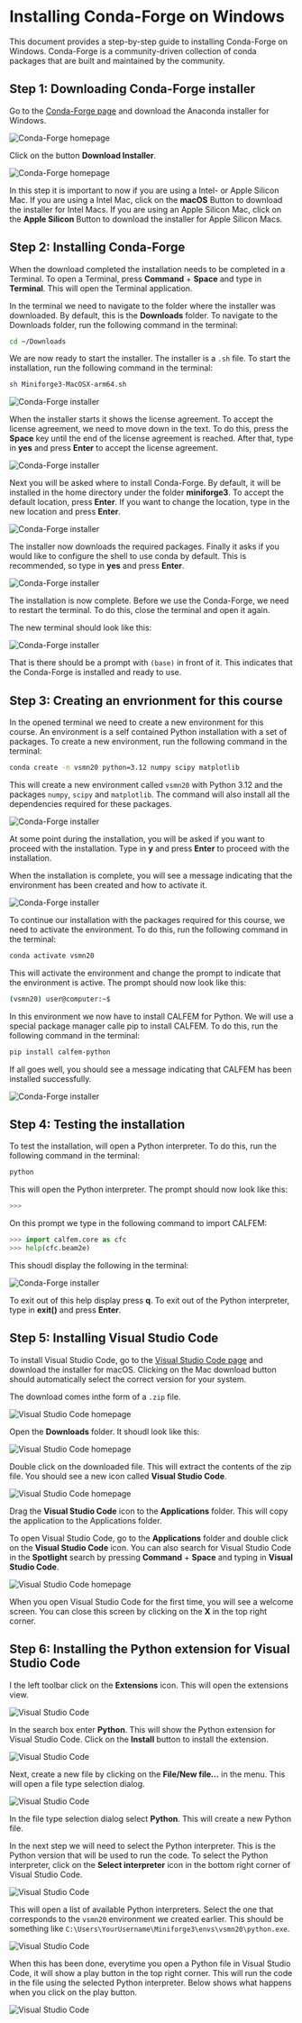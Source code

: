 # Installing Conda-Forge on Windows

This document provides a step-by-step guide to installing Conda-Forge on Windows. Conda-Forge is a community-driven collection of conda packages that are built and maintained by the community. 

## Step 1: Downloading Conda-Forge installer

Go to the [Conda-Forge page](https://conda-forge.org) and download the Anaconda installer for Windows.

![Conda-Forge homepage](images/cf-install-mac-01.png)

Click on the button **Download Installer**.

![Conda-Forge homepage](images/cf-install-mac-02.png)

In this step it is important to now if you are using a Intel- or Apple Silicon Mac. If you are using a Intel Mac, click on the **macOS** Button to download the installer for Intel Macs. If you are using an Apple Silicon Mac, click on the **Apple Silicon** Button to download the installer for Apple Silicon Macs.

## Step 2: Installing Conda-Forge

When the download completed the installation needs to be completed in a Terminal. To open a Terminal, press **Command** + **Space** and type in **Terminal**. This will open the Terminal application.

In the terminal we need to navigate to the folder where the installer was downloaded. By default, this is the **Downloads** folder. To navigate to the Downloads folder, run the following command in the terminal:

```bash
cd ~/Downloads
```

We are now ready to start the installer. The installer is a `.sh` file. To start the installation, run the following command in the terminal:

```bash
sh Miniforge3-MacOSX-arm64.sh
```

![Conda-Forge installer](images/cf-install-mac-03.png)

When the installer starts it shows the license agreement. To accept the license agreement, we need to move down in the text. To do this, press the **Space** key until the end of the license agreement is reached. After that, type in **yes** and press **Enter** to accept the license agreement.

![Conda-Forge installer](images/cf-install-mac-05.png)

Next you will be asked where to install Conda-Forge. By default, it will be installed in the home directory under the folder **miniforge3**. To accept the default location, press **Enter**. If you want to change the location, type in the new location and press **Enter**.

![Conda-Forge installer](images/cf-install-mac-06.png)

The installer now downloads the required packages. Finally it asks if you would like to configure the shell to use conda by default. This is recommended, so type in **yes** and press **Enter**.

![Conda-Forge installer](images/cf-install-mac-07.png)

The installation is now complete. Before we use the Conda-Forge, we need to restart the terminal. To do this, close the terminal and open it again. 

The new terminal should look like this:

![Conda-Forge installer](images/cf-install-mac-08.png)

That is there should be a prompt with `(base)` in front of it. This indicates that the Conda-Forge is installed and ready to use.

## Step 3: Creating an envrionment for this course

In the opened terminal we need to create a new environment for this course. An environment is a self contained Python installation with a set of packages. To create a new environment, run the following command in the terminal:

```bash
conda create -n vsmn20 python=3.12 numpy scipy matplotlib
```

This will create a new environment called `vsmn20` with Python 3.12 and the packages `numpy`, `scipy` and `matplotlib`. The command will also install all the dependencies required for these packages. 

![Conda-Forge installer](images/cf-install-mac-11.png)

At some point during the installation, you will be asked if you want to proceed with the installation. Type in **y** and press **Enter** to proceed with the installation.

When the installation is complete, you will see a message indicating that the environment has been created and how to activate it.

![Conda-Forge installer](images/cf-install-mac-12.png)

To continue our installation with the packages required for this course, we need to activate the environment. To do this, run the following command in the terminal:

```bash
conda activate vsmn20
```

This will activate the environment and change the prompt to indicate that the environment is active. The prompt should now look like this:

```bash
(vsmn20) user@computer:~$
``` 

In this environment we now have to install CALFEM for Python. We will use a special package manager calle pip to install CALFEM. To do this, run the following command in the terminal:

```bash
pip install calfem-python
```

If all goes well, you should see a message indicating that CALFEM has been installed successfully.

![Conda-Forge installer](images/cf-install-mac-14.png)

## Step 4: Testing the installation

To test the installation, will open a Python interpreter. To do this, run the following command in the terminal:

```bash
python
```

This will open the Python interpreter. The prompt should now look like this:

```bash
>>> 
```

On this prompt we type in the following command to import CALFEM:

```python
>>> import calfem.core as cfc
>>> help(cfc.beam2e)
```

This shoudl display the following in the terminal:

![Conda-Forge installer](images/cf-install-mac-15.png)

To exit out of this help display press **q**. To exit out of the Python interpreter, type in **exit()** and press **Enter**.

## Step 5: Installing Visual Studio Code

To install Visual Studio Code, go to the [Visual Studio Code page](https://code.visualstudio.com) and download the installer for macOS. Clicking on the Mac download button should automatically select the correct version for your system.

The download comes inthe form of a `.zip` file. 

![Visual Studio Code homepage](images/vc-install-mac-01.png)

Open the **Downloads** folder. It shoudl look like this:

![Visual Studio Code homepage](images/vc-install-mac-02.png)

Double click on the downloaded file. This will extract the contents of the zip file. You should see a new icon called **Visual Studio Code**. 

![Visual Studio Code homepage](images/vc-install-mac-03.png)

Drag the **Visual Studio Code** icon to the **Applications** folder. This will copy the application to the Applications folder.

To open Visual Studio Code, go to the **Applications** folder and double click on the **Visual Studio Code** icon. You can also search for Visual Studio Code in the **Spotlight** search by pressing **Command** + **Space** and typing in **Visual Studio Code**.

![Visual Studio Code homepage](images/vc-install-mac-04.png)

When you open Visual Studio Code for the first time, you will see a welcome screen. You can close this screen by clicking on the **X** in the top right corner.

## Step 6: Installing the Python extension for Visual Studio Code

I the left toolbar click on the **Extensions** icon. This will open the extensions view.

![Visual Studio Code](images/vc-install-10.png)

In the search box enter **Python**. This will show the Python extension for Visual Studio Code.
Click on the **Install** button to install the extension.

![Visual Studio Code](images/vc-install-11.png)

Next, create a new file by clicking on the **File/New file...** in the menu. This will open a file type selection dialog.

![Visual Studio Code](images/vc-install-13.png)

In the file type selection dialog select **Python**. This will create a new Python file.

In the next step we will need to select the Python interpreter. This is the Python version that will be used to run the code. To select the Python interpreter, click on the **Select interpreter** icon in the bottom right corner of Visual Studio Code.

![Visual Studio Code](images/vc-install-14.png)

This will open a list of available Python interpreters. Select the one that corresponds to the `vsmn20` environment we created earlier. This should be something like `C:\Users\YourUsername\Miniforge3\envs\vsmn20\python.exe`.

![Visual Studio Code](images/vc-install-15.png)

When this has been done, everytime you open a Python file in Visual Studio Code, it will show a play button in the top right corner. This will run the code in the file using the selected Python interpreter. Below shows what happens when you click on the play button.

![Visual Studio Code](images/vc-install-16.png)


